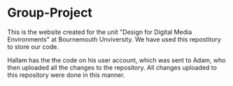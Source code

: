 # Group-Project

This is the website created for the unit "Design for Digital Media Environments" at Bournemouth Unviversity. We have used this repostitory to store our code. 

Hallam has the the code on his user account, which was sent to Adam, who then uploaded all the changes to the repository. All changes uploaded to this repository were done in this manner.  
